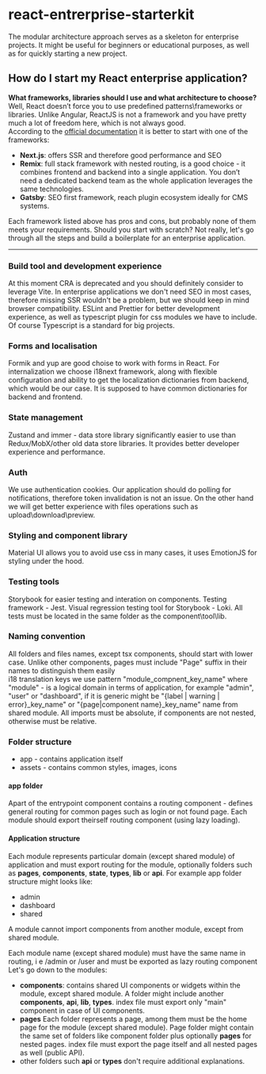 # react-entrerprise-starterkit
The modular architecture approach serves as a skeleton for enterprise projects. It might be useful for beginners or educational purposes, as well as for quickly starting a new project.

## How do I start my React enterprise application?
**What frameworks, libraries should I use and what architecture to choose?** <br/>
Well, React doesn’t force you to use predefined patterns\frameworks or libraries. Unlike Angular, ReactJS is not a framework and you have pretty much a lot of freedom here, which is not always good.<br/>
According to the [official documentation](https://react.dev/learn/start-a-new-react-project) it is better to start with one of the frameworks:

* **Next.js**: offers SSR and therefore good performance and SEO
* **Remix**: full stack framework with nested routing, is a good choice - it combines frontend and backend into a single application. You don’t need a dedicated backend team as the whole application leverages the same technologies.
* **Gatsby**: SEO first framework, reach plugin ecosystem ideally for CMS systems.

Each framework listed above has pros and cons, but probably none of them meets your requirements. Should you start with scratch? Not really, let's go through all the steps and build a boilerplate for an enterprise application.

---
### Build tool and development experience
At this moment CRA is deprecated and you should definitely consider to leverage Vite. In enterprise applications we don't need SEO in most cases, therefore missing SSR wouldn't be a problem, but we should keep in mind browser compatibility. ESLint and Prettier for better development experience, as well as typescript plugin for css modules we have to include. Of course Typescript is a standard for big projects.
### Forms and localisation
Formik and yup are good choise to work with forms in React. For internalization we choose  i18next framework, along with flexible configuration and ability to get the localization dictionaries from backend, which would be our case. It is supposed to have common dictionaries for backend and frontend.
### State management
Zustand and immer - data store library significantly easier to use than Redux/MobX/other old data store libraries. It provides better developer experience and performance.
### Auth
We use authentication cookies. Our application should do polling for notifications, therefore token invalidation is not an issue. On the other hand we will get better experience with files operations such as upload\download\preview.
### Styling and component library
Material UI allows you to avoid use css in many cases, it uses EmotionJS for styling under the hood.
### Testing tools
Storybook for easier testing and interation on components. Testing framework - Jest. Visual regression testing tool for Storybook - Loki. All tests must be located in the same folder as the component\tool\lib.
### Naming convention
All folders and files names, except tsx components, should start with lower case. Unlike other components, pages must include "Page" suffix in their names to distinguish them easily <br/> i18 translation keys we use pattern "module_compnent_key_name" where "module" - is a logical domain in terms of application, for example "admin", "user" or "dashboard", if it is generic might be "{label | warning | error}_key_name" or "{page|component name}_key_name" name from shared module. All imports must be absolute, if components are not nested, otherwise must be relative.
### Folder structure
* app - contains application itself
* assets - contains common styles, images, icons
#### app folder
Apart of the entrypoint component contains a routing component - defines general routing for common pages such as login or not found page. Each module should export theirself routing component (using lazy loading).
#### Application structure
Each module represents particular domain (except shared module) of application and must export routing for the module, optionally folders such as **pages**, **components**, **state**, **types**, **lib** or **api**. For example app folder structure might looks like:
* admin
* dashboard
* shared

A module cannot import components from another module, except from shared module.

Each module name (except shared module) must have the same name in routing, i e /admin or /user and must be exported as lazy routing component
Let's go down to the modules:<br/>
* **components**: contains shared UI components or widgets within the module, except shared module. A folder might include another **components**, **api**, **lib**, **types**. index file must export only "main" component in case of UI components.
* **pages** Each folder represents a page, among them must be the home page for the module (except shared module). Page folder might contain the same set of folders like component folder plus optionally **pages** for nested pages. index file must export the page itself and all nested pages as well (public API).
* other folders such **api** or **types** don't require additional explanations.